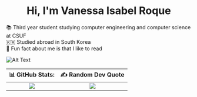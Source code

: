 <h1 align="center">Hi, I'm Vanessa Isabel Roque</h1>


📚 Third year student studying computer engineering and computer science at CSUF<br>🇰🇷 Studied abroad in South Korea<br>🦕 Fun fact about me is that I like to read
 
![Alt Text](https://cdn.dribbble.com/users/859807/screenshots/6284055/benny_typing_1.gif)

| <center>📊 GitHub Stats:</center> | <center>✍️ Random Dev Quote</center> |
| :---: | :---: |
| ![](https://github-readme-stats.vercel.app/api/top-langs/?username=vroque19&theme=buefy&hide_border=false&include_all_commits=false&count_private=false&layout=compact) | ![](https://quotes-github-readme.vercel.app/api?type=vertical&theme=tokyonight) |

